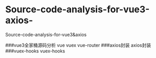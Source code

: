 # Source-code-analysis-for-vue3-axios-
Source-code-analysis-for-vue3&amp;axios 

###vue3全家桶源码分析
vue
vuex
vue-router
###axios封装
axios封装
###vuex-hooks
vuex-hooks
